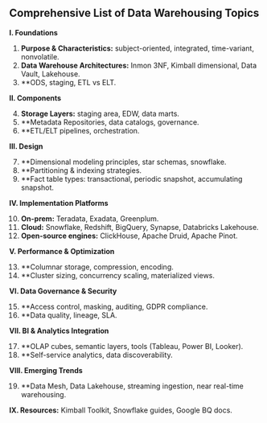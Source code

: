 ## Comprehensive List of Data Warehousing Topics

**I. Foundations**

1.  **Purpose & Characteristics:** subject-oriented, integrated, time-variant, nonvolatile.
2.  **Data Warehouse Architectures:** Inmon 3NF, Kimball dimensional, Data Vault, Lakehouse.
3.  **ODS, staging, ETL vs ELT.

**II. Components**

4.  **Storage Layers:** staging area, EDW, data marts.
5.  **Metadata Repositories, data catalogs, governance.
6.  **ETL/ELT pipelines, orchestration.

**III. Design**

7.  **Dimensional modeling principles, star schemas, snowflake.
8.  **Partitioning & indexing strategies.
9.  **Fact table types: transactional, periodic snapshot, accumulating snapshot.

**IV. Implementation Platforms**

10. **On-prem:** Teradata, Exadata, Greenplum.
11. **Cloud:** Snowflake, Redshift, BigQuery, Synapse, Databricks Lakehouse.
12. **Open-source engines:** ClickHouse, Apache Druid, Apache Pinot.

**V. Performance & Optimization**

13. **Columnar storage, compression, encoding.
14. **Cluster sizing, concurrency scaling, materialized views.

**VI. Data Governance & Security**

15. **Access control, masking, auditing, GDPR compliance.
16. **Data quality, lineage, SLA.

**VII. BI & Analytics Integration**

17. **OLAP cubes, semantic layers, tools (Tableau, Power BI, Looker).
18. **Self-service analytics, data discoverability.

**VIII. Emerging Trends**

19. **Data Mesh, Data Lakehouse, streaming ingestion, near real-time warehousing.

**IX. Resources:** Kimball Toolkit, Snowflake guides, Google BQ docs.
